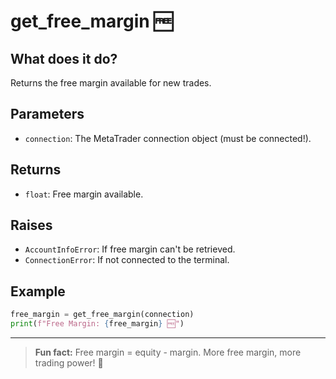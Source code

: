 # get_free_margin 🆓

## What does it do?
Returns the free margin available for new trades.

## Parameters
- `connection`: The MetaTrader connection object (must be connected!).

## Returns
- `float`: Free margin available.

## Raises
- `AccountInfoError`: If free margin can't be retrieved.
- `ConnectionError`: If not connected to the terminal.

## Example
```python
free_margin = get_free_margin(connection)
print(f"Free Margin: {free_margin} 🆓")
```

---

> **Fun fact:** Free margin = equity - margin. More free margin, more trading power! 💪
